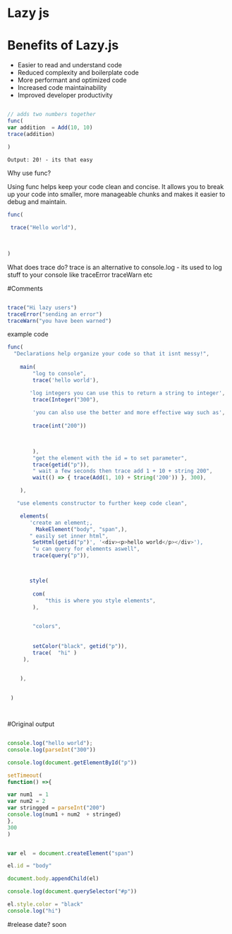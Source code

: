 # Lazy js




# Benefits of Lazy.js 

* Easier to read and understand code 
* Reduced complexity and boilerplate code
* More performant and optimized code 
* Increased code maintainability 
* Improved developer productivity


```js

// adds two numbers together
func(
var addition  = Add(10, 10)
trace(addition)

)

```
```
Output: 20! - its that easy
```


Why use func? 

Using func helps keep your code clean and concise. It allows you to break up your code into smaller, more manageable chunks and makes it easier to debug and maintain. 

```js
func(
 
 trace("Hello world"),
 
  

)

```

What does trace do?
trace is an alternative to console.log - its used to log stuff to your console like traceError traceWarn etc

#Comments


```js

trace("Hi lazy users")
traceError("sending an error")
traceWarn("you have been warned")

```

example code
```js
func(
  "Declarations help organize your code so that it isnt messy!",
  
    main(
        "log to console",
        trace('hello world'),

       'log integers you can use this to return a string to integer',
        trace(Integer("300"),
        
        'you can also use the better and more effective way such as',
        
        trace(int("200"))
        


        ),
        "get the element with the id = to set parameter",
        trace(getid("p")),
        " wait a few seconds then trace add 1 + 10 + string 200",
        wait(() => { trace(Add(1, 10) + String('200')) }, 300),

    ),

   "use elements constructor to further keep code clean",

    elements(
       'create an element;,
         MakeElement("body", "span",),
       " easily set inner html",
        SetHtml(getid("p")', '<div><p>hello world</p></div>'),
        "u can query for elements aswell",
        trace(query("p")),



       style(
       
        com(
            "this is where you style elements",
        ),
      

        "colors",
          
        
        setColor("black", getid("p")),
        trace(  "hi" )
     ),


    ),
      
      
 )




```
#Original output
```js

console.log("hello world");
console.log(parseInt("300"))

console.log(document.getElementById("p"))

setTimeout(
function() =>{

var num1  = 1
var num2 = 2
var stringged = parseInt("200")
console.log(num1 + num2  + stringed)
},
300
)


var el  = document.createElement("span")

el.id = "body"

document.body.appendChild(el)

console.log(document.querySelector("#p"))

el.style.color = "black"
console.log("hi")
```
#release date? soon

